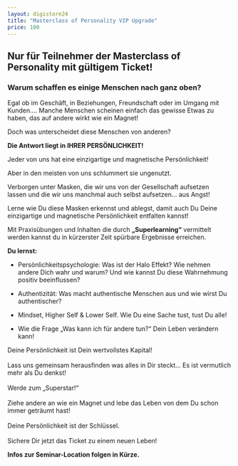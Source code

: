 ```yaml
---
layout: digistore24
title: "Masterclass of Personality VIP Upgrade"
price: 100
---
```

<h2>Nur f&#xFC;r Teilnehmer der Masterclass of Personality mit g&#xFC;ltigem Ticket!</h2>
<h3>Warum schaffen es einige Menschen nach ganz oben?</h3>
<p>Egal ob im Gesch&#xE4;ft, in Beziehungen, Freundschaft oder im Umgang mit Kunden&#x2026;.&#xA0;Manche Menschen scheinen einfach das gewisse Etwas zu haben, das auf andere wirkt wie ein Magnet!&#xA0;</p>
<p>Doch was unterscheidet diese Menschen von anderen?&#xA0;</p>
<p><strong>Die Antwort liegt in IHRER PERS&#xD6;NLICHKEIT!</strong>&#xA0;</p>
<p>Jeder von uns hat eine einzigartige und magnetische Pers&#xF6;nlichkeit!</p>
<p>Aber in den meisten von uns schlummert sie ungenutzt.</p>
<p>Verborgen unter Masken, die wir uns von der Gesellschaft aufsetzen lassen&#xA0;und die wir uns manchmal auch selbst aufsetzen&#x2026; aus Angst!</p>
<p>Lerne wie Du diese Masken erkennst und ablegst, damit auch Du Deine einzigartige und magnetische Pers&#xF6;nlichkeit entfalten kannst!</p>
<p>Mit Praxis&#xFC;bungen und Inhalten die durch <strong>&#x201E;Superlearning&#x201C;</strong> vermittelt werden kannst du in k&#xFC;rzerster Zeit sp&#xFC;rbare Ergebnisse erreichen.</p>
<p><strong>Du lernst:</strong></p>
<ul><li>
<p>Pers&#xF6;nlichkeitspsychologie: Was ist der Halo Effekt? Wie nehmen andere Dich wahr und warum? Und wie kannst Du diese Wahrnehmung positiv beeinflussen?</p>
</li>
<li>
<p>Authentizit&#xE4;t: Was macht authentische Menschen aus und wie wirst Du authentischer?</p>
</li>
<li>
<p>Mindset, Higher Self &amp; Lower Self. Wie Du eine Sache tust, tust Du alle!</p>
</li>
<li>
<p>Wie die Frage &#x201E;Was kann ich f&#xFC;r andere tun?&#x201C; Dein Leben ver&#xE4;ndern kann!</p>
</li>
</ul><div>
<div>Deine Pers&#xF6;nlichkeit ist Dein wertvollstes Kapital!</div>
<div>&#xA0;</div>
<div>Lass uns gemeinsam herausfinden was alles in Dir steckt...&#xA0;Es ist vermutlich mehr als Du denkst!</div>
<div>&#xA0;</div>
<div>Werde zum &#x201E;Superstar!&#x201C;</div>
<div>&#xA0;</div>
<div>Ziehe andere an wie ein Magnet und lebe das Leben von dem Du schon immer getr&#xE4;umt hast!</div>
<div>&#xA0;</div>
<div>Deine Pers&#xF6;nlichkeit ist der Schl&#xFC;ssel.</div>
<div>&#xA0;</div>
<div>Sichere Dir jetzt das Ticket zu einem neuen Leben!</div>
</div>
<p><strong>Infos zur Seminar-Location folgen in K&#xFC;rze.</strong></p>